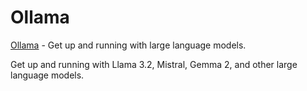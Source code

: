 # Ollama

[Ollama](https://github.com/ollama/ollama) - Get up and running with large language models.

Get up and running with Llama 3.2, Mistral, Gemma 2, and other large language models.
